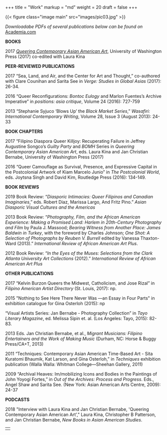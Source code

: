 +++
title = "Work"
markup = "md"
weight = 20
draft = false
+++

{{< figure class="image main" src="images/pic03.jpg" >}}

*Downloadabe PDFs of several publications below can be found on* [Academia.com](https://cee-umich.academia.edu/JanChristianBernabe)

**BOOKS**

2017
[*Queering Contemporary Asian American Art*](https://www.amazon.com/Queering-Contemporary-American-Lawrence-Artists/dp/0295741376/ref=sr_1_1?crid=6AGUWB8PNTTG&keywords=queering+contemporary+asian+american+art&qid=1561212429&s=gateway&sprefix=queering+asian+%2Caps%2C136&sr=8-1), University of Washington Press (2017) co-edited with Laura Kina

**PEER-REVIEWED PUBLICATIONS**

2017
“Sea, Land, and Air, and the Center for Art and Thought,” co-authored with Clare Counihan and Sarita See in *Verge: Studies in Global Asias* (2017): 26-34.

2016
“Queer Reconfigurations: *Bontoc Eulogy* and Marlon Fuentes’s Archive Imperative” in *positions: asia critique*, Volume 24 (2016): 727-759

2013
“Stephanie Syjuco ‘Blows Up’ the *Black Market Series*,” *Wasafiri: International Contemporary Writing*, Volume 28, Issue 3 (August 2013): 24-33

**BOOK CHAPTERS**

2017
“Filipino Diaspora Queer Killjoy: Recuperating Failure in Jeffrey Augustine Songco’s *Guilty Party* and *BOMH* Series in *Queering Contemporary Asian American Art*, eds. Laura Kina and Jan Christian Bernabe, University of Washington Press (2017)

2016
“Queer Camouflage as Survival, Presence, and Expressive Capital in the Postcolonial Artwork of Kiam Marcelo Junio” in *The Postcolonial World*, eds. Joytsna Singh and David Kim, Routledge Press (2016): 134-149.

**BOOK REVIEWS**

2019
Book Review: “*Diasporic Intimacies: Queer Filipinos and Canadian Imaginaries*,” eds. Robert Diaz, Marissa Largo, And Fritz Pino.” *Asian Diasporic Visual Cultures and the Americas*

2013
Book Review: “*Photography, Film, and the African American Experience: Making a Promised Land: Harlem in 20th-Century Photography and Film* by Paula J. Massood; *Bearing Witness from Another Place: James Baldwin in Turkey*, with the foreword by Charles Johnson; *One Shot: A Selection of Photographs by Reuben V. Burrell* edited by Vanessa Thaxton-Ward (2013).” *International Review of African American Art Plus*.

2012
Book Review: “*In the Eyes of the Muses: Selections from the Clark Atlanta University Art Collections* (2012).” *International Review of African American Art Plus*

**OTHER PUBLICATIONS**

2017
“Kelvin Burzon Queers the Midwest, Catholicism, and Jose Rizal” in *Filipino American Artist Directory* (St. Louis, 2017): np.

2015
"Nothing to See Here There Never Was —an Essay in Four Parts" in exhibition catalogue for Gina Osterloh (2015): np

“Visual Artists Series: Jan Bernabe - Photography Collection” in *Tayo Literary Magazine*, ed. Melissa Sipin et. al. (Los Angeles: Tayo, 2015): 82-83.

2013
Eds. Jan Christian Bernabe, et al., *Migrant Musicians: Filipino Entertainers and the Work of Making Music* (Durham, NC: Horse & Buggy Press/CA+T, 2013)

2011
“Techniques: Contemporary Asian American Time-Based Art - Sita Kuratomi Bhaumik, Kat Larson, and Gina Osterloh,” in *Techniques* exhibition publication (Walla Walla: Whitman College—Sheehan Gallery, 2011)

2009
“Archival Heaves: Im/mobilizing Icons and Bodies in the Paintings of John Yoyogi Fortes,” in *Out of the Archives: Process and Progress*. Eds., Angel Shaw and Sarita See. (New York: Asian American Arts Centre, 2009): 24-37

**PODCASTS**

2018
"Interview with Laura Kina and Jan Christian Bernabe, 'Queering Contemporary Asian American Art'," Laura Kina, Christopher B Patterson, and Jan Christian Bernabe, *New Books in Asian American Studies*.

<table>
<tr><td class="icons"><a href="/#about"><i class="far fa-arrow-alt-circle-left fa-lg"></i></a><a href="/#news"><i class="far fa-arrow-alt-circle-right fa-lg"></i></a></td></tr>
</table>
